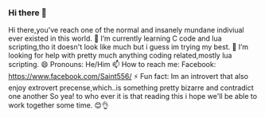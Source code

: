 ### Hi there 👋
 Hi there,you've reach one of the normal and insanely mundane indiviual ever existed in this world.
 🌱 I’m currently learning C code and lua scripting,tho it doesn't look like much but i guess im trying my best.
 🤔 I’m looking for help with pretty much anything coding related,mostly lua scripting.
 😄 Pronouns: He/Him
 📫 How to reach me: Facebook: https://www.facebook.com/Saint556/
 ⚡ Fun fact: Im an introvert that also enjoy extrovert precense,which..is something pretty bizarre and contradict one another
 So yea! to who ever it is that reading this i hope we'll be able to work together some time. 😊👌
 
<!--
**Saint556/Saint556** is a ✨ _special_ ✨ repository because its `README.md` (this file) appears on your GitHub profile.




- 🔭 I’m currently working on ...
- 🌱 I’m currently learning C code and lua scripting,tho it doesn't look like much but i guess im trying my best.
- 👯 I’m looking to collaborate on ...
- 🤔 I’m looking for help with ...
- 💬 Ask me about ...
- 📫 How to reach me: ...
- 😄 Pronouns: ...
- ⚡ Fun fact: ...
-->
